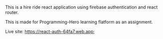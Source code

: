 This is a hire ride react application using firebase authentication and react router.

This is made for Programming-Hero learning flatform as an assignment. 

Live site: https://react-auth-64fa7.web.app;
